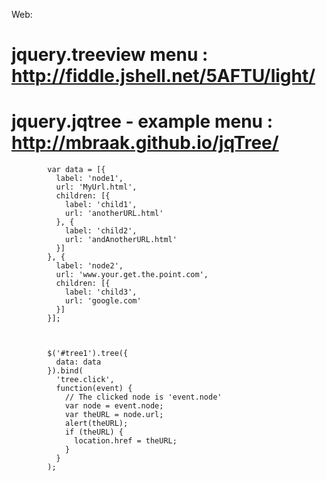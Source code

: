 Web:

# jquery.treeview menu : http://fiddle.jshell.net/5AFTU/light/
# jquery.jqtree - example menu : http://mbraak.github.io/jqTree/


            var data = [{
              label: 'node1',
              url: 'MyUrl.html',
              children: [{
                label: 'child1',
                url: 'anotherURL.html'
              }, {
                label: 'child2',
                url: 'andAnotherURL.html'
              }]
            }, {
              label: 'node2',
              url: 'www.your.get.the.point.com',
              children: [{
                label: 'child3',
                url: 'google.com'
              }]
            }];



            $('#tree1').tree({
              data: data
            }).bind(
              'tree.click',
              function(event) {
                // The clicked node is 'event.node'
                var node = event.node;
                var theURL = node.url;
                alert(theURL);
                if (theURL) {
                  location.href = theURL;
                }
              }
            );
